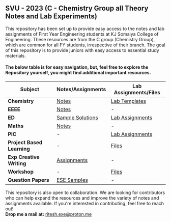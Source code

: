 ## SVU - 2023 (C - Chemistry Group all Theory Notes and Lab Experiments)

This repository has been set up to provide easy access to the notes and lab assignments of First Year Engineering students at KJ Somaiya College of Engineering. These resources are from the C group (Chemistry Group), which are common for all FY students, irrespective of their branch. The goal of this repository is to provide juniors with easy access to essential study materials.   

#### The below table is for easy navigation, but, feel free to explore the Repository yourself, you might find additional important resources.

| **Subject**                        | **Notes/Assignments** | **Lab Assignments/Files** |
|-------------------------------------|-----------------------|---------------------------|
| **Chemistry**                       | [Notes](https://github.com/RiteshJha912/Notes-Sem2-FY-C/tree/main/Chemistry/Theory) | [Lab Templates](https://github.com/RiteshJha912/Notes-Sem2-FY-C/tree/main/Chemistry/Lab%20Templates) |
| **EEEE**                            | [Notes](https://github.com/RiteshJha912/Notes-Sem2-FY-C/tree/main/EEEE) | - |
| **ED**                             | [Sample Solutions](https://github.com/RiteshJha912/Notes-Sem2-FY-C/tree/main/Drawing(ED)/Notes) |  [Lab Assignments](https://github.com/RiteshJha912/Notes-Sem2-FY-C/tree/main/Drawing(ED)/Lab)  |
| **Maths**                           | [Notes](https://github.com/RiteshJha912/Notes-Sem2-FY-C/tree/main/AM2) | - |
| **PIC**                          | - | [Lab Assignments](https://github.com/RiteshJha912/Notes-Sem2-FY-C/tree/main/PIC/Lab) |
| **Project Based Learning**          | - | [Files](https://github.com/RiteshJha912/Notes-Sem2-FY-C/tree/main/PBL) |
| **Exp Creative Writing**    | [Assignments](https://github.com/RiteshJha912/Notes-Sem2-FY-C/tree/main/Exposure%20course%20Creative%20writing) | - |
| **Workshop**                        | - | [Files](https://github.com/RiteshJha912/Notes-Sem2-FY-C/tree/main/WS) |
| **Question Papers**                 | [ESE Samples](https://github.com/RiteshJha912/Notes-Sem1-FY-P/blob/master/ESEPapers.pdf) | - |

This repository is also open to collaboration. We are looking for contributors who can help expand the resources and improve the variety of notes and assignments available. If you're interested in contributing, feel free to reach out!  
**Drop me a mail at:** ritesh.exe@proton.me


